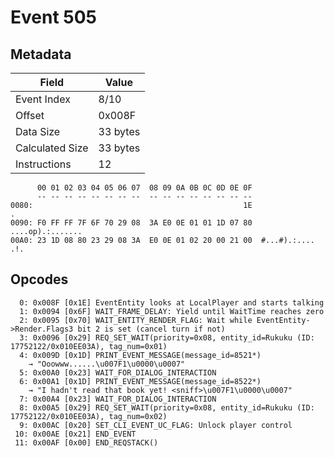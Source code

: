 # Event 505

## Metadata

| Field           | Value    |
|-----------------|----------|
| Event Index     | 8/10     |
| Offset          | 0x008F   |
| Data Size       | 33 bytes |
| Calculated Size | 33 bytes |
| Instructions    | 12       |

```
      00 01 02 03 04 05 06 07  08 09 0A 0B 0C 0D 0E 0F
      -- -- -- -- -- -- -- --  -- -- -- -- -- -- -- --
0080:                                               1E                 .
0090: F0 FF FF 7F 6F 70 29 08  3A E0 0E 01 01 1D 07 80  ....op).:.......
00A0: 23 1D 08 80 23 29 08 3A  E0 0E 01 02 20 00 21 00  #...#).:.... .!.
```

## Opcodes

```
  0: 0x008F [0x1E] EventEntity looks at LocalPlayer and starts talking
  1: 0x0094 [0x6F] WAIT_FRAME_DELAY: Yield until WaitTime reaches zero
  2: 0x0095 [0x70] WAIT_ENTITY_RENDER_FLAG: Wait while EventEntity->Render.Flags3 bit 2 is set (cancel turn if not)
  3: 0x0096 [0x29] REQ_SET_WAIT(priority=0x08, entity_id=Rukuku (ID: 17752122/0x010EE03A), tag_num=0x01)
  4: 0x009D [0x1D] PRINT_EVENT_MESSAGE(message_id=8521*)
    → "Ooowww......\u007F1\u0000\u0007"
  5: 0x00A0 [0x23] WAIT_FOR_DIALOG_INTERACTION
  6: 0x00A1 [0x1D] PRINT_EVENT_MESSAGE(message_id=8522*)
    → "I hadn't read that book yet! <sniff>\u007F1\u0000\u0007"
  7: 0x00A4 [0x23] WAIT_FOR_DIALOG_INTERACTION
  8: 0x00A5 [0x29] REQ_SET_WAIT(priority=0x08, entity_id=Rukuku (ID: 17752122/0x010EE03A), tag_num=0x02)
  9: 0x00AC [0x20] SET_CLI_EVENT_UC_FLAG: Unlock player control
 10: 0x00AE [0x21] END_EVENT
 11: 0x00AF [0x00] END_REQSTACK()
```
